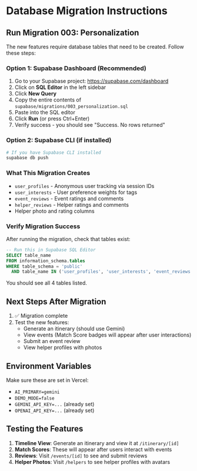 # Database Migration Instructions

## Run Migration 003: Personalization

The new features require database tables that need to be created. Follow these steps:

### Option 1: Supabase Dashboard (Recommended)

1. Go to your Supabase project: https://supabase.com/dashboard
2. Click on **SQL Editor** in the left sidebar
3. Click **New Query**
4. Copy the entire contents of `supabase/migrations/003_personalization.sql`
5. Paste into the SQL editor
6. Click **Run** (or press Ctrl+Enter)
7. Verify success - you should see "Success. No rows returned"

### Option 2: Supabase CLI (if installed)

```bash
# If you have Supabase CLI installed
supabase db push
```

### What This Migration Creates

- `user_profiles` - Anonymous user tracking via session IDs
- `user_interests` - User preference weights for tags
- `event_reviews` - Event ratings and comments
- `helper_reviews` - Helper ratings and comments
- Helper photo and rating columns

### Verify Migration Success

After running the migration, check that tables exist:

```sql
-- Run this in Supabase SQL Editor
SELECT table_name 
FROM information_schema.tables 
WHERE table_schema = 'public' 
  AND table_name IN ('user_profiles', 'user_interests', 'event_reviews', 'helper_reviews');
```

You should see all 4 tables listed.

## Next Steps After Migration

1. ✅ Migration complete
2. Test the new features:
   - Generate an itinerary (should use Gemini)
   - View events (Match Score badges will appear after user interactions)
   - Submit an event review
   - View helper profiles with photos

## Environment Variables

Make sure these are set in Vercel:
- `AI_PRIMARY=gemini`
- `DEMO_MODE=false`
- `GEMINI_API_KEY=...` (already set)
- `OPENAI_API_KEY=...` (already set)

## Testing the Features

1. **Timeline View**: Generate an itinerary and view it at `/itinerary/[id]`
2. **Match Scores**: These will appear after users interact with events
3. **Reviews**: Visit `/events/[id]` to see and submit reviews
4. **Helper Photos**: Visit `/helpers` to see helper profiles with avatars

